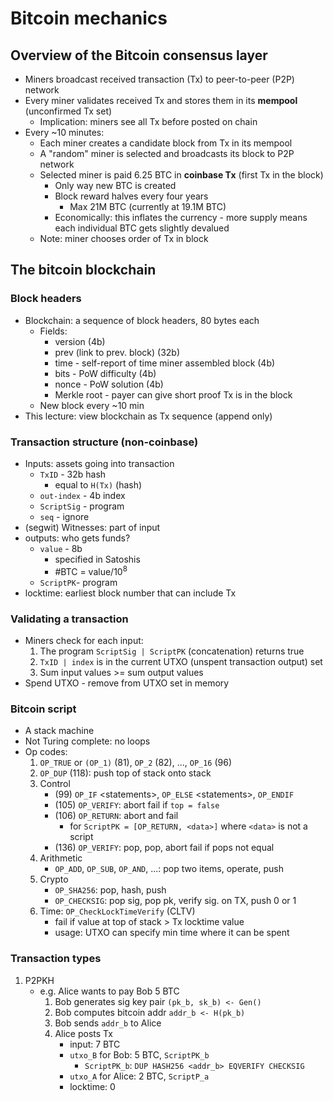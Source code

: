 # Bitcoin mechanics

## Overview of the Bitcoin consensus layer

* Miners broadcast received transaction (Tx) to peer-to-peer (P2P) network
* Every miner validates received Tx and stores them in its **mempool** (unconfirmed Tx set)
    - Implication: miners see all Tx before posted on chain
* Every ~10 minutes:
    - Each miner creates a candidate block from Tx in its mempool
    - A "random" miner is selected and broadcasts its block to P2P network
    - Selected miner is paid 6.25 BTC in **coinbase Tx** (first Tx in the block)
        - Only way new BTC is created
        - Block reward halves every four years
            - Max 21M BTC (currently at 19.1M BTC)
        - Economically: this inflates the currency - more supply means each individual BTC gets slightly devalued
    - Note: miner chooses order of Tx in block

## The bitcoin blockchain

### Block headers

* Blockchain: a sequence of block headers, 80 bytes each
    - Fields: 
        - version (4b)
        - prev (link to prev. block) (32b)
        - time - self-report of time miner assembled block (4b)
        - bits - PoW difficulty (4b)
        - nonce - PoW solution (4b)
        - Merkle root - payer can give short proof Tx is in the block
    - New block every ~10 min
* This lecture: view blockchain as Tx sequence (append only)

### Transaction structure (non-coinbase)

* Inputs: assets going into transaction
    - `TxID` - 32b hash
        - equal to `H(Tx)` (hash)
    - `out-index` - 4b index
    - `ScriptSig` - program
    - `seq` - ignore
* (segwit) Witnesses: part of input
* outputs: who gets funds?
    - `value` - 8b
        - specified in Satoshis
        - #BTC = value/10<sup>8</sup>
    - `ScriptPK`- program
* locktime: earliest block number that can include Tx

### Validating a transaction

* Miners check for each input:
    1. The program `ScriptSig | ScriptPK` (concatenation) returns true
    2. `TxID | index` is in the current UTXO (unspent transaction output) set
    3. Sum input values >= sum output values
* Spend UTXO - remove from UTXO set in memory

### Bitcoin script

* A stack machine
* Not Turing complete: no loops
* Op codes:
    1. `OP_TRUE` or `(OP_1)` (81), `OP_2` (82), ..., `OP_16` (96)
    2. `OP_DUP` (118): push top of stack onto stack
    3. Control
        - (99) `OP_IF` \<statements\>, `OP_ELSE` \<statements\>, `OP_ENDIF`
        - (105) `OP_VERIFY`: abort fail if `top = false`
        - (106) `OP_RETURN`: abort and fail   
            - for `ScriptPK = [OP_RETURN, <data>]` where `<data>` is not a script
        - (136) `OP_VERIFY`: pop, pop, abort fail if pops not equal
    4. Arithmetic
        - `OP_ADD`, `OP_SUB`, `OP_AND`, ...: pop two items, operate, push
    5. Crypto
        - `OP_SHA256`: pop, hash, push
        - `OP_CHECKSIG`: pop sig, pop pk, verify sig. on TX, push 0 or 1
    6. Time: `OP_CheckLockTimeVerify` (CLTV)
        - fail if value at top of stack > Tx locktime value
        - usage: UTXO can specify min time where it can be spent

### Transaction types

1. P2PKH
    - e.g. Alice wants to pay Bob 5 BTC
        1. Bob generates sig key pair `(pk_b, sk_b) <- Gen()`
        2. Bob computes bitcoin addr `addr_b <- H(pk_b)`
        3. Bob sends `addr_b` to Alice
        4. Alice posts Tx
            - input: 7 BTC
            - `utxo_B` for Bob: 5 BTC, `ScriptPK_b`
                - `ScriptPK_b`: `DUP HASH256 <addr_b> EQVERIFY CHECKSIG`
            - `utxo_A` for Alice: 2 BTC, `ScriptP_a`
            - locktime: 0